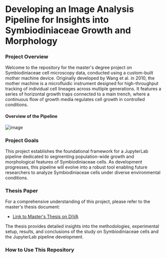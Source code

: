 # Developing an Image Analysis Pipeline for Insights into Symbiodiniaceae Growth and Morphology 

### Project Overview 
Welcome to the repository for the master's degree project on Symbiodiniaceae cell microscopy data, conducted using a custom-built mother machine device. Originally developed by Wang et al. in 2010, the mother machine is a microfluidic instrument designed for high-throughput tracking of individual cell lineages across multiple generations. It features a series of horizontal growth traps connected to a main trench, where a continuous flow of growth media regulates cell growth in controlled conditions.

#### Overview of the Pipeline 
![image](https://github.com/michaelkin1/Master_Thesis_Michael_Kinsella_Symbiodinium_Pipeline/assets/128709384/b4a14b42-aad2-4d32-bc40-fed69e6053e6)

### Project Goals
This project establishes the foundational framework for a JupyterLab pipeline dedicated to segmenting population-wide growth and morphological features of Symbiodiniaceae cells. As development progresses, this pipeline will evolve into a robust tool enabling future researchers to analyze Symbiodiniaceae cells under diverse environmental conditions.


### Thesis Paper
For a comprehensive understanding of this project, please refer to the master's thesis document:

- [Link to Master's Thesis on DiVA](https://urn.kb.se/resolve?urn=urn:nbn:se:uu:diva-534140)


The thesis provides detailed insights into the methodologies, experimental setup, results, and conclusions of the study on Symbiodiniaceae cells and the JupyterLab pipeline development.


### How to Use This Repository

